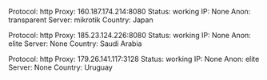 Protocol: http
Proxy: 160.187.174.214:8080
Status: working
IP: None
Anon: transparent
Server: mikrotik
Country: Japan

Protocol: http
Proxy: 185.23.124.226:8080
Status: working
IP: None
Anon: elite
Server: None
Country: Saudi Arabia

Protocol: http
Proxy: 179.26.141.117:3128
Status: working
IP: None
Anon: elite
Server: None
Country: Uruguay

